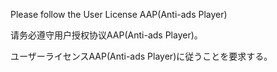 Please follow the User License AAP(Anti-ads Player)

请务必遵守用户授权协议AAP(Anti-ads Player)。

ユーザーライセンスAAP(Anti-ads Player)に従うことを要求する。
